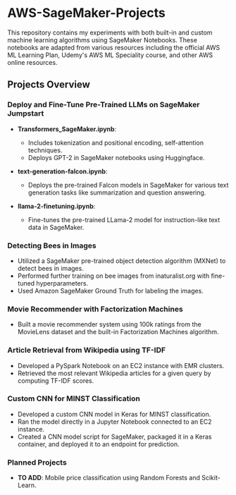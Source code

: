 # AWS-SageMaker-Projects

This repository contains my experiments with both built-in and custom machine learning algorithms using SageMaker Notebooks. These notebooks are adapted from various resources including the official AWS ML Learning Plan, Udemy's AWS ML Speciality course, and other AWS online resources.

## Projects Overview

### Deploy and Fine-Tune Pre-Trained LLMs on SageMaker Jumpstart

- **Transformers_SageMaker.ipynb**: 
  - Includes tokenization and positional encoding, self-attention techniques.
  - Deploys GPT-2 in SageMaker notebooks using Huggingface.

- **text-generation-falcon.ipynb**: 
  - Deploys the pre-trained Falcon models in SageMaker for various text generation tasks like summarization and question answering.

- **llama-2-finetuning.ipynb**: 
  - Fine-tunes the pre-trained LLama-2 model for instruction-like text data in SageMaker.

### Detecting Bees in Images

- Utilized a SageMaker pre-trained object detection algorithm (MXNet) to detect bees in images.
- Performed further training on bee images from inaturalist.org with fine-tuned hyperparameters.
- Used Amazon SageMaker Ground Truth for labeling the images.

### Movie Recommender with Factorization Machines

- Built a movie recommender system using 100k ratings from the MovieLens dataset and the built-in Factorization Machines algorithm.

### Article Retrieval from Wikipedia using TF-IDF

- Developed a PySpark Notebook on an EC2 instance with EMR clusters.
- Retrieved the most relevant Wikipedia articles for a given query by computing TF-IDF scores.

### Custom CNN for MINST Classification

- Developed a custom CNN model in Keras for MINST classification.
- Ran the model directly in a Jupyter Notebook connected to an EC2 instance.
- Created a CNN model script for SageMaker, packaged it in a Keras container, and deployed it to an endpoint for prediction.

### Planned Projects

- **TO ADD**: Mobile price classification using Random Forests and Scikit-Learn.
